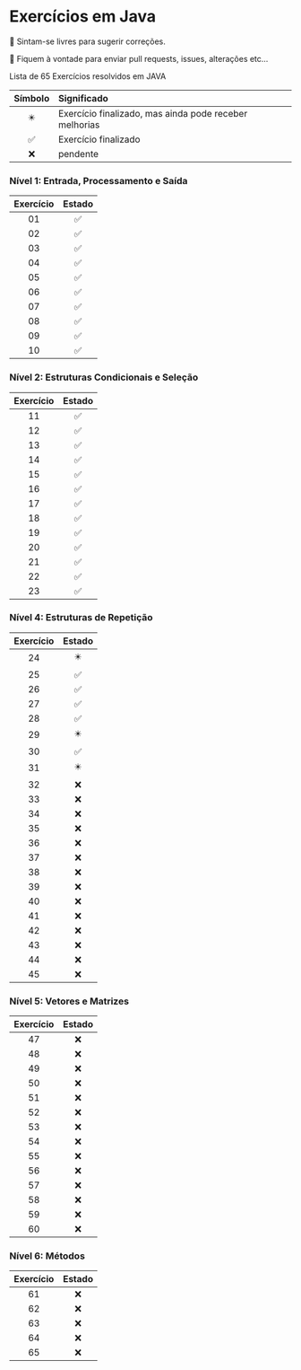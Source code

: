 # Exercícios em Java 

 :partying_face: Sintam-se livres para sugerir correções.

 :love_letter:   Fiquem à vontade para enviar pull requests, issues, alterações etc...

Lista de 65 Exercícios resolvidos em JAVA 

| Símbolo  | Significado |
| :---------------: | :--------------- |
| :eight_pointed_black_star: | Exercício finalizado, mas ainda pode receber melhorias |
| :white_check_mark: | Exercício finalizado |
| :x: | pendente |

### Nível 1: Entrada, Processamento e Saída
| Exercício  | Estado |
| :---------------: | :---------------: |
| 01 | :white_check_mark: |
| 02 | :white_check_mark: |
| 03 | :white_check_mark: |
| 04 | :white_check_mark: |
| 05 | :white_check_mark: |
| 06 | :white_check_mark: |
| 07 | :white_check_mark: |
| 08 | :white_check_mark: |
| 09 | :white_check_mark: |
| 10 | :white_check_mark: |

### Nível 2: Estruturas Condicionais e Seleção
| Exercício  | Estado |
| :---------------: | :---------------: |
| 11 | :white_check_mark: |
| 12 | :white_check_mark: |
| 13 | :white_check_mark: |
| 14 | :white_check_mark: |
| 15 | :white_check_mark: |
| 16 | :white_check_mark: |
| 17 | :white_check_mark: |
| 18 | :white_check_mark: |
| 19 | :white_check_mark: |
| 20 | :white_check_mark: |
| 21 | :white_check_mark: |
| 22 | :white_check_mark: |
| 23 | :white_check_mark: |


### Nível 4: Estruturas de Repetição
| Exercício  | Estado |
| :---------------: | :---------------: |
| 24 | :eight_pointed_black_star: |
| 25 | :white_check_mark: |
| 26 | :white_check_mark: |
| 27 | :white_check_mark: |
| 28 | :white_check_mark: |
| 29 | :eight_pointed_black_star: |
| 30 | :white_check_mark: |
| 31 | :eight_pointed_black_star: |
| 32 | :x: |
| 33 | :x: |
| 34 | :x: |
| 35 | :x: |
| 36 | :x: |
| 37 | :x: |
| 38 | :x: |
| 39 | :x: |
| 40 | :x: |
| 41 | :x: |
| 42 | :x: |
| 43 | :x: |
| 44 | :x: |
| 45 | :x: |

### Nível 5: Vetores e Matrizes
| Exercício  | Estado |
| :---------------: | :---------------: |
| 47 | :x: |
| 48 | :x: |
| 49 | :x: |
| 50 | :x: |
| 51 | :x: |
| 52 | :x: |
| 53 | :x: |
| 54 | :x: |
| 55 | :x: |
| 56 | :x: |
| 57 | :x: |
| 58 | :x: |
| 59 | :x: |
| 60 | :x: |

### Nível 6: Métodos
| Exercício  | Estado |
| :---------------: | :---------------: |
| 61 | :x: |
| 62 | :x: |
| 63 | :x: |
| 64 | :x: |
| 65 | :x: |